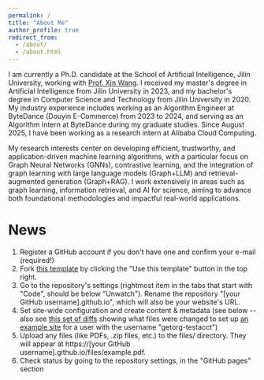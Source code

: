 ```yaml
---
permalink: /
title: "About Me"
author_profile: true
redirect_from: 
  - /about/
  - /about.html
---
```


I am currently a Ph.D. candidate at the School of Artificial Intelligence, Jilin University, working with [Prof. Xin Wang](https://xinwangjlu.github.io/). I received my master's degree in Artificial Intelligence from Jilin University in 2023, and my bachelor's degree in Computer Science and Technology from Jilin University in 2020. My industry experience includes working as an Algorithm Engineer at ByteDance (Douyin E-Commerce) from 2023 to 2024, and serving as an Algorithm Intern at ByteDance during my graduate studies. Since August 2025, I have been working as a research intern at Alibaba Cloud Computing.

My research interests center on developing efficient, trustworthy, and application-driven machine learning algorithms, with a particular focus on Graph Neural Networks (GNNs), contrastive learning, and the integration of graph learning with large language models (Graph+LLM) and retrieval-augmented generation (Graph+RAG). I work extensively in areas such as graph learning, information retrieval, and AI for science, aiming to advance both foundational methodologies and impactful real-world applications.

News
======
1. Register a GitHub account if you don't have one and confirm your e-mail (required!)
1. Fork [this template](https://github.com/academicpages/academicpages.github.io) by clicking the "Use this template" button in the top right. 
1. Go to the repository's settings (rightmost item in the tabs that start with "Code", should be below "Unwatch"). Rename the repository "[your GitHub username].github.io", which will also be your website's URL.
1. Set site-wide configuration and create content & metadata (see below -- also see [this set of diffs](http://archive.is/3TPas) showing what files were changed to set up [an example site](https://getorg-testacct.github.io) for a user with the username "getorg-testacct")
1. Upload any files (like PDFs, .zip files, etc.) to the files/ directory. They will appear at https://[your GitHub username].github.io/files/example.pdf.  
1. Check status by going to the repository settings, in the "GitHub pages" section
